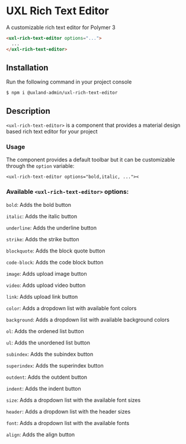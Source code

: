 # UXL Rich Text Editor
A customizable rich text editor for Polymer 3
```html
<uxl-rich-text-editor options="...">
  ...
</uxl-rich-text-editor>
```

## Installation
Run the following command in your project console
```
$ npm i @uxland-admin/uxl-rich-text-editor
```

## Description
`<uxl-rich-text-editor>` is a component that provides a material design based rich text editor for your project

### Usage
The component provides a default toolbar but it can be customizable through the `option` variable:
```
<uxl-rich-text-editor options="bold,italic, ..."><
```
### Available `<uxl-rich-text-editor>` options:
`bold`: Adds the bold button

`italic`: Adds the italic button

`underline`: Adds the underline button

`strike`: Adds the strike button

`blockquote`: Adds the block quote button

`code-block`: Adds the code block button

`image`: Adds upload image button

`video`: Adds upload video button

`link`: Adds upload link button

`color`: Adds a dropdown list with available font colors 

`background`: Adds a dropdown list with available background colors

`ol`: Adds the ordened list button

`ul`: Adds the unordened list button

`subindex`: Adds the subindex button

`superindex`: Adds the superindex button

`outdent`: Adds the outdent button

`indent`: Adds the indent button

`size`: Adds a dropdown list with the available font sizes

`header`: Adds a dropdown list with the header sizes

`font`: Adds a dropdown list with the available fonts

`align`: Adds the align button